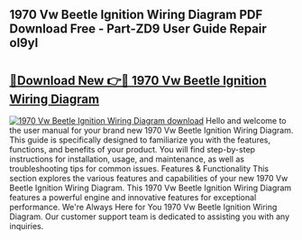 ## 1970 Vw Beetle Ignition Wiring Diagram PDF Download Free - Part-ZD9 User Guide Repair ol9yl

# <h2><a href="http://dfu66w.blite.top/?on=1970+Vw+Beetle+Ignition+Wiring+Diagram">🔗Download New 👉🔴 1970 Vw Beetle Ignition Wiring Diagram</a></h2>

[![1970 Vw Beetle Ignition Wiring Diagram download](https://i.imgur.com/lujVjoI.png)](http://dfu66w.blite.top/?on=1970+Vw+Beetle+Ignition+Wiring+Diagram)
Hello and welcome to the user manual for your brand new 1970 Vw Beetle Ignition Wiring Diagram. This guide is specifically designed to familiarize you with the features, functions, and benefits of your product. You will find step-by-step instructions for installation, usage, and maintenance, as well as troubleshooting tips for common issues. Features & Functionality This section explores the various features and capabilities of your new 1970 Vw Beetle Ignition Wiring Diagram. This 1970 Vw Beetle Ignition Wiring Diagram features a powerful engine and innovative features for exceptional performance. We're Always Here for You 1970 Vw Beetle Ignition Wiring Diagram. Our customer support team is dedicated to assisting you with any inquiries.
